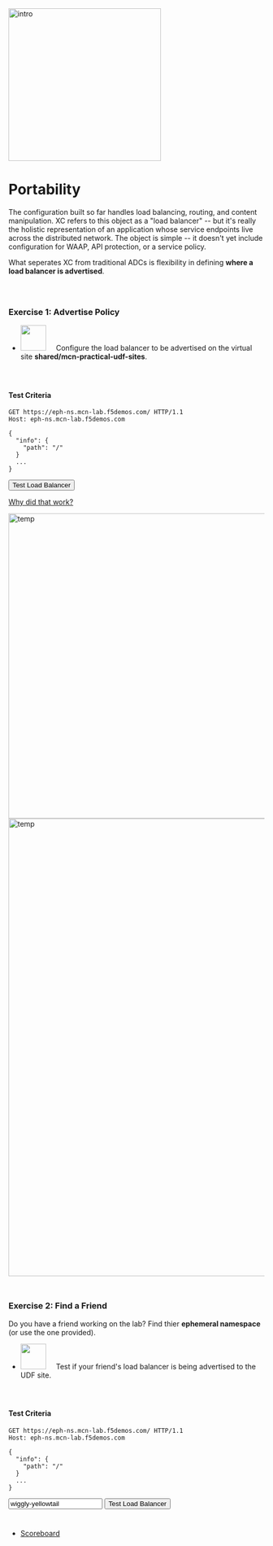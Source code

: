 <div href="/" class="d-flex align-items-center pb-3 mb-3 link-dark text-decoration-none">
    <img src="/static/portable.png" width="300px" height="auto" alt="intro">
</div>

# **Portability**

<div href="/" class="d-flex align-items-center pb-3 mb-3 link-dark text-decoration-none border-bottom"></div>


The configuration built so far handles load balancing, routing, and content manipulation.
XC refers to this object as a "load balancer" -- but it's really the holistic representation of an application whose service endpoints live across the distributed network.
The object is simple -- it doesn't yet include configuration for WAAP, API protection, or a service policy.

What seperates XC from traditional ADCs is flexibility in defining <strong>where a load balancer is advertised</strong>.

<div style="height:25px"></div>

### **Exercise 1: Advertise Policy**

<ul class="list-group">
  <li class="list-group-item">
  <img src="/static/lb-icon.png" width="auto" height="50px"> &nbsp; &nbsp;
  Configure the load balancer to be advertised on the virtual site <strong>shared/mcn-practical-udf-sites</strong>. 
  </li>
</ul>

<div style="height:25px"></div>

#### **Test Criteria**

```http
GET https://eph-ns.mcn-lab.f5demos.com/ HTTP/1.1
Host: eph-ns.mcn-lab.f5demos.com

{
  "info": {
    "path": "/"
  }
  ...
}
```

<div class="left-aligned-button-container">
    <button id="requestBtn1" class="btn btn-primary">Test Load Balancer</button>
</div>
<div id="result1" class="mt-3"></div>
<script>
document.getElementById('requestBtn1').addEventListener('click', () => {
    makeHttpRequest('requestBtn1', '/_port1', 'result1');
});
</script>


<div id="hints">
<p>
  <a class="btn btn-primary" data-bs-toggle="collapse" href="#multiCollapseExample1" role="button" aria-expanded="false" aria-controls="multiCollapseExample1">Why did that work?</a>
</p>
<div class="row">
      <div class="collapse multi-collapse" id="multiCollapseExample1" data-bs-parent="#hints">
      <img src="/static/vsite2.png" width="600px" height="auto" alt="temp">
      <img src="/static/vsite.png" width="900px" height="auto" alt="temp">
    </div>
</div>
</div>

<div style="height:25px"></div>

### **Exercise 2: Find a Friend**

Do you have a friend working on the lab? Find thier <strong>ephemeral namespace</strong> (or use the one provided).

<ul class="list-group">
  <li class="list-group-item">
  <img src="/static/lb-icon.png" width="auto" height="50px"> &nbsp; &nbsp;
  Test if your friend's load balancer is being advertised to the UDF site.
  </li>
</ul>

<div style="height:25px"></div>

#### **Test Criteria**

```http
GET https://eph-ns.mcn-lab.f5demos.com/ HTTP/1.1
Host: eph-ns.mcn-lab.f5demos.com

{
  "info": {
    "path": "/"
  }
  ...
}
```

<div class="container mt-4">
    <div class="row">
        <div class="col-md-6">
            <div class="input-group mb-3">
                <input type="text" id="inputText2" class="form-control"
                  placeholder="Enter your string here" aria-label="User input" value="wiggly-yellowtail">
                <button id="requestBtn2" class="btn btn-primary" type="button">Test Load Balancer</button>
            </div>
        </div>
    </div>
    <div id="result2" class="mt-3"></div>
</div>
<script>
document.getElementById('requestBtn2').addEventListener('click', () => {
    makePostRequest('requestBtn2', '/_port2', 'result2', 'inputText2');
});
</script>

<div  style="height:25px" class="d-flex align-items-center pb-3 mb-3 link-dark text-decoration-none border-bottom"></div>

<nav aria-label="labapp nav">
    <ul class="pagination justify-content-end">
      <li class="page-item">
        <a class="page-link" href="/score">Scoreboard <i class="bi bi-arrow-right-circle-fill"></i></a>
      </li>
    </ul>
  </nav>